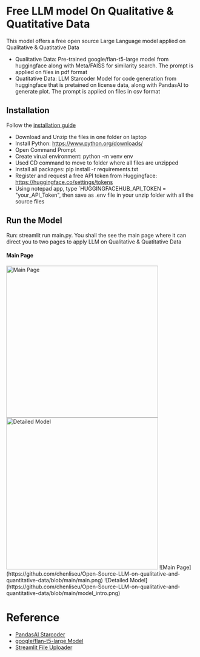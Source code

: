 # Free LLM model On Qualitative & Quatitative Data 
This model offers a free open source Large Language model applied on Qualitative & Quatitative Data
* Qualitative Data: Pre-trained google/flan-t5-large model from huggingface along with Meta/FAISS for similarity search. The prompt is applied on files in pdf format
* Quatitative Data: LLM Starcoder Model for code generation from huggingface that is pretained on license data, along with PandasAI to generate plot. The prompt is applied on files in csv format

## Installation
Follow the [installation guide](https://github.com/chenliseu/Open-Source-LLM-on-qualitative-and-quantitative-data/blob/main/Installation_Guide.txt)
* Download and Unzip the files in one folder on laptop
* Install Python: https://www.python.org/downloads/
* Open Command Prompt
* Create virual environment: python -m venv env
* Used CD command to move to folder where all files are unzipped
* Install all packages: pip install -r requirements.txt
* Register and request a free API token from Huggingface: https://huggingface.co/settings/tokens
* Using notepad app, type `HUGGINGFACEHUB_API_TOKEN = "your_API_Token", then save as .env file in your unzip folder with all the source files

## Run the Model 
Run: streamlit run main.py. You shall the see the main page where it can direct you to two pages to apply LLM on Qualitative & Quatitative Data
#### Main Page
<img src="https://github.com/chenliseu/Open-Source-LLM-on-qualitative-and-quantitative-data/raw/main/main.png" alt="Main Page" width="400">
<img src="https://github.com/chenliseu/Open-Source-LLM-on-qualitative-and-quantitative-data/raw/main/model_intro.png" alt="Detailed Model" width="400">
![Main Page](https://github.com/chenliseu/Open-Source-LLM-on-qualitative-and-quantitative-data/blob/main/main.png)
![Detailed Model](https://github.com/chenliseu/Open-Source-LLM-on-qualitative-and-quantitative-data/blob/main/model_intro.png)

# Reference
* [PandasAI Starcoder](https://github.com/Sinaptik-AI/pandas-ai/discussions/60)
* [google/flan-t5-large Model](https://huggingface.co/google/flan-t5-large)
* [Streamlit File Uploader](https://docs.streamlit.io/develop/api-reference/widgets/st.file_uploader)
